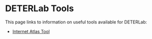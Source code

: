 # DETERLab Tools

This page links to information on useful tools available for DETERLab:

- [Internet Atlas Tool](/tools/internet-atlas/) 
